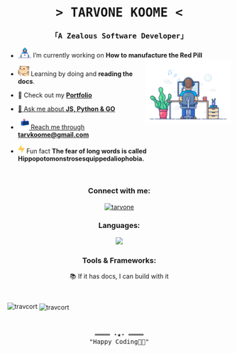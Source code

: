 <h1 align="center">
  <samp>&gt TARVONE KOOME &lt</samp>
</h1>
<h3 align="center">
  <samp>「A Zealous Software Developer」</samp>
</h3>



- <img alt="GIF" src="https://github.com/Travcort/Travcort/blob/main/Developer.gif" width="30" /> I’m currently working on **How to manufacture the Red Pill** <img align="right" alt="GIF" src="https://github.com/Travcort/Travcort/blob/main/dev-working_rounded.gif" width="40%"/>

- <img alt="GIF" src="https://github.com/Travcort/Travcort/blob/main/hyperkitty.gif" width="25" /> Learning by doing and **reading the docs**.

- 👯 Check out my <a href="https://tarv.vercel.app" target="blank">**Portfolio**

- 💬 Ask me about **JS, Python & GO**

- <img alt="GIF" src="https://github.com/Travcort/Travcort/blob/main/letterbox.gif" width="25" /> Reach me through **tarvkoome@gmail.com**

- <img alt="GIF" src="https://github.com/Travcort/Travcort/blob/main/lightning.gif" width="15" height="20" /> Fun fact **The fear of long words is called Hippopotomonstrosesquippedaliophobia.**

<br/>

<h3 align="center">Connect with me:</h3>
<p align="center">
  <a href="https://linkedin.com/in/tarvone" target="blank"><img align="center" src="https://raw.githubusercontent.com/rahuldkjain/github-profile-readme-generator/master/src/images/icons/Social/linked-in-alt.svg" alt="tarvone" height="30" width="40" /></a>
</p>

<h3 align="center">Languages:</h3>
<p align="center">
  <a href="https://skillicons.dev">
    <img src="https://skillicons.dev/icons?i=javascript,python,golang" />
  </a>
</p>

<h3 align="center">Tools & Frameworks:</h3>
<p align="center">
  📚 If it has docs, I can build with it
</p>

<br/>

<p><img align="left" src="https://github-readme-stats.vercel.app/api/top-langs?username=travcort&show_icons=true&locale=en&layout=donut" alt="travcort" /></p>

<p>&nbsp;<img align="center" src="https://github-readme-stats.vercel.app/api?username=travcort&show_icons=true&locale=en&theme=highcontrast" alt="travcort" /></p>

<br>
<samp>
    <p align="center">
        ════ ⋆★⋆ ════
        <br>
        "Happy Coding👨‍💻"
    </p>
</samp>
